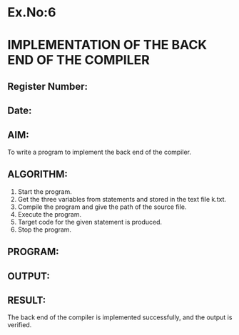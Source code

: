 # Ex.No:6
# IMPLEMENTATION OF THE BACK END OF THE COMPILER 
## Register Number:
## Date:
## AIM:
To write a program to implement the back end of the compiler.
## ALGORITHM:
1. Start the program.
2. Get the three variables from statements and stored in the text file k.txt.
3. Compile the program and give the path of the source file.
4. Execute the program.
5. Target code for the given statement is produced.
6. Stop the program.
## PROGRAM:

## OUTPUT:

## RESULT:
The back end of the compiler is implemented successfully, and the output is verified.
